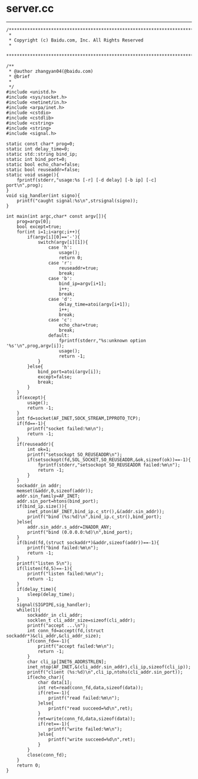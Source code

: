 # server.cc
***

    /***************************************************************************
     *
     * Copyright (c) Baidu.com, Inc. All Rights Reserved
     *
     **************************************************************************/
    
    /**
     * @author zhangyan04(@baidu.com)
     * @brief
     *
     */
    #include <unistd.h>
    #include <sys/socket.h>
    #include <netinet/in.h>
    #include <arpa/inet.h>
    #include <cstdio>
    #include <cstdlib>
    #include <cstring>
    #include <string>
    #include <signal.h>
    
    static const char* prog=0;
    static int delay_time=0;
    static std::string bind_ip;
    static int bind_port=0;
    static bool echo_char=false;
    static bool reuseaddr=false;
    static void usage(){
        fprintf(stderr,"usage:%s [-r] [-d delay] [-b ip] [-c] port\n",prog);
    }
    void sig_handler(int signo){
        printf("caught signal:%s\n",strsignal(signo));
    }
    
    int main(int argc,char* const argv[]){
        prog=argv[0];
        bool except=true;
        for(int i=1;i<argc;i++){
            if(argv[i][0]=='-'){
                switch(argv[i][1]){
                    case 'h':
                        usage();
                        return 0;
                    case 'r':
                        reuseaddr=true;
                        break;
                    case 'b':
                        bind_ip=argv[i+1];
                        i++;
                        break;
                    case 'd':
                        delay_time=atoi(argv[i+1]);
                        i++;
                        break;
                    case 'c':
                        echo_char=true;
                        break;
                    default:
                        fprintf(stderr,"%s:unknown option '%s'\n",prog,argv[i]);
                        usage();
                        return -1;
                }
            }else{
                bind_port=atoi(argv[i]);
                except=false;
                break;
            }
        }
        if(except){
            usage();
            return -1;
        }
        int fd=socket(AF_INET,SOCK_STREAM,IPPROTO_TCP);
        if(fd==-1){
            printf("socket failed:%m\n");
            return -1;
        }
        if(reuseaddr){
            int ok=1;
            printf("setsockopt SO_REUSEADDR\n");
            if(setsockopt(fd,SOL_SOCKET,SO_REUSEADDR,&ok,sizeof(ok))==-1){
                fprintf(stderr,"setsockopt SO_REUSEADDR failed:%m\n");
                return -1;
            }
        }
        sockaddr_in addr;
        memset(&addr,0,sizeof(addr));
        addr.sin_family=AF_INET;
        addr.sin_port=htons(bind_port);
        if(bind_ip.size()){
            inet_pton(AF_INET,bind_ip.c_str(),&(addr.sin_addr));
            printf("bind (%s:%d)\n",bind_ip.c_str(),bind_port);
        }else{
            addr.sin_addr.s_addr=INADDR_ANY;
            printf("bind (0.0.0.0:%d)\n",bind_port);
        }
        if(bind(fd,(struct sockaddr*)&addr,sizeof(addr))==-1){
            printf("bind failed:%m\n");
            return -1;
        }
        printf("listen 5\n");
        if(listen(fd,5)==-1){
            printf("listen failed:%m\n");
            return -1;
        }
        if(delay_time){
            sleep(delay_time);
        }
        signal(SIGPIPE,sig_handler);
        while(1){
            sockaddr_in cli_addr;
            socklen_t cli_addr_size=sizeof(cli_addr);
            printf("accept ...\n");
            int conn_fd=accept(fd,(struct sockaddr*)&cli_addr,&cli_addr_size);
            if(conn_fd==-1){
                printf("accept failed:%m\n");
                return -1;
            }
            char cli_ip[INET6_ADDRSTRLEN];
            inet_ntop(AF_INET,&(cli_addr.sin_addr),cli_ip,sizeof(cli_ip));
            printf("client (%s:%d)\n",cli_ip,ntohs(cli_addr.sin_port));
            if(echo_char){
                char data[1];
                int ret=read(conn_fd,data,sizeof(data));
                if(ret==-1){
                    printf("read failed:%m\n");
                }else{
                    printf("read succeed=%d\n",ret);
                }
                ret=write(conn_fd,data,sizeof(data));
                if(ret==-1){
                    printf("write failed:%m\n");
                }else{
                    printf("write succeed=%d\n",ret);
                }
            }
            close(conn_fd);
        }
        return 0;
    }